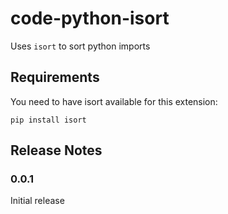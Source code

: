 # code-python-isort

Uses `isort` to sort python imports

## Requirements

You need to have isort available for this extension:

```pip install isort```

## Release Notes

### 0.0.1

Initial release
